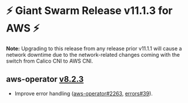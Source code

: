 # :zap: Giant Swarm Release v11.1.3 for AWS :zap:

__Note:__ Upgrading to this release from any release prior v11.1.1 will cause a network downtime due to the network-related changes coming with the switch from Calico CNI to AWS CNI.

## aws-operator [v8.2.3](https://github.com/giantswarm/aws-operator/releases/tag/v8.2.3)

- Improve error handling ([aws-operator#2263](https://github.com/giantswarm/aws-operator/pull/2263), [errors#39](https://github.com/giantswarm/errors/pull/39)).
